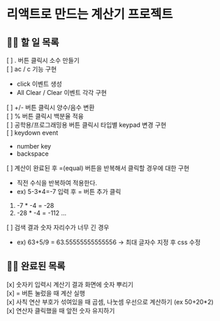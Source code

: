 # 리액트로 만드는 계산기 프로젝트

## 🙋‍♀️ 할 일 목록  
[ ] . 버튼 클릭시 소수 만들기  
[ ] ac / c 기능 구현  
* click 이벤트 생성  
* All Clear / Clear 이벤트 각각 구현  

[ ] +/- 버튼 클릭시 양수/음수 변환  
[ ] % 버튼 클릭시 백분율 적융  
[ ] 공학용/프로그래밍용 버튼 클릭시 타입별 keypad 변경 구현  
[ ] keydown event  
* number key
* backspace

[ ] 계산이 완료된 후 =(equal) 버튼을 반복해서 클릭할 경우에 대한 구현  
  * 직전 수식을 반복하여 적용한다.  
  * ex) 5-3*4=-7 입력 후 = 버튼 추가 클릭  
  1) -7 * -4 = -28   
  2) -28 * -4 = -112 ...  

[ ] 검색 결과 숫자 자리수가 너무 긴 경우  
  * ex) 63+5/9 = 63.55555555555556
  -> 최대 글자수 지정 후 css 수정



## 🙆‍♀️ 완료된 목록  
[x] 숫자키 입력시 계산기 결과 화면에 숫자 뿌리기  
[x] = 버튼 눌렀을 때 계산 실행  
[x] 사칙 연산 부호가 섞여있을 때 곱셈, 나눗셈 우선으로 계산하기 (ex 50+20*2)  
[x] 연산자 클릭했을 때 앞전 숫자 유지하기  
